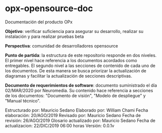 # opx-opensource-doc
Documentación del producto OPx

**Objetivo**: verificar suficiencia para asegurar su desarrollo, realizar su instalación y para realizar pruebas beta

**Perspectiva**: comunidad de desarrolladores opensource

**Punto de partida**: la estructura de este repositorio responde en dos niveles. El primer nivel hace referencia a los documentos acordados como entregables. El segundo nivel a las secciones de contenido de cada uno de los documentos. De esta manera se busca priorizar la actualización de diagramas y facilitar la actualización de secciones descriptivas. 

**Documento de requerimientos de software**: documento suministrado el día 02/MAR/2020 por Neuromedia. Su contenido hace referencia a secciones de los documentos: "Documento de visión", "Modelo de despliegue" y "Manual técnico".

Estructurado por: Mauricio Sedano
Elaborado por: William Chami
Fecha elaboración: 20/AGO/2019
Revisado por: Mauricio Sedano
Fecha de revisión: 26/AGO/2019
Glosario actualizado por: Mauricio Sedano
Fecha de actualizacion: 22/DIC/2019 06:00 horas 
Versión: 0.0.1v
